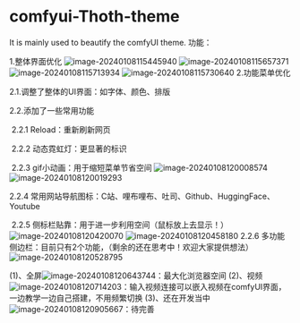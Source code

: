 # comfyui-Thoth-theme
It is mainly used to beautify the comfyUI theme.
功能：

1.整体界面优化
![image-20240108115445940](https://github.com/RyanSHS6/comfyui-Thoth-theme/assets/118988972/f3b058c6-b796-4fb8-82aa-3e1cb6972834)
![image-20240108115657371](https://github.com/RyanSHS6/comfyui-Thoth-theme/assets/118988972/92b4308e-0d86-4a68-8218-f962b894c65f)
![image-20240108115713934](https://github.com/RyanSHS6/comfyui-Thoth-theme/assets/118988972/08caa97a-9104-4032-ad79-b614dc163665)
![image-20240108115730640](https://github.com/RyanSHS6/comfyui-Thoth-theme/assets/118988972/defaf143-62c9-4228-922f-7dade41cf914)
2.功能菜单优化

   2.1.调整了整体的UI界面：如字体、颜色、排版

   2.2.添加了一些常用功能

​       2.2.1  Reload：重新刷新网页

​       2.2.2  动态霓虹灯：更显著的标识

​       2.2.3  gif小动画：用于缩短菜单节省空间
![image-20240108120008574](https://github.com/RyanSHS6/comfyui-Thoth-theme/assets/118988972/bbd9d986-6bef-41f9-8077-04bc303c7c1b)![image-20240108120019293](https://github.com/RyanSHS6/comfyui-Thoth-theme/assets/118988972/365e83b7-3aa7-4ece-8d58-b09261efe351)



   2.2.4  常用网站导航图标：C站、哩布哩布、吐司、Github、HuggingFace、Youtube

​       2.2.5  侧标栏贴靠：用于进一步利用空间（鼠标放上去显示！）
![image-20240108120420070](https://github.com/RyanSHS6/comfyui-Thoth-theme/assets/118988972/4a186f40-7102-48f5-ae48-9381ddcdf161)
![image-20240108120458180](https://github.com/RyanSHS6/comfyui-Thoth-theme/assets/118988972/8ad32567-2a78-4672-8044-d400ef4fe2c1)
 2.2.6  多功能侧边栏：目前只有2个功能，（剩余的还在思考中！欢迎大家提供想法）
![image-20240108120528795](https://github.com/RyanSHS6/comfyui-Thoth-theme/assets/118988972/0c61a45c-609f-4a86-9452-10cdd35bff9b)

(1)、全屏![image-20240108120643744](https://github.com/RyanSHS6/comfyui-Thoth-theme/assets/118988972/9c66973a-a42f-4535-87a5-7b6f2cb6d1c3)：最大化浏览器空间
(2)、视频![image-20240108120714203](https://github.com/RyanSHS6/comfyui-Thoth-theme/assets/118988972/cb1ddea5-2e89-49de-93ab-0b8287d9bb82)：输入视频连接可以嵌入视频在comfyUI界面，一边教学一边自己搭建，不用频繁切换
(3)、还在开发当中![image-20240108120905667](https://github.com/RyanSHS6/comfyui-Thoth-theme/assets/118988972/9ad659ac-4e20-41f4-ba7a-08875349eaec)：待完善
